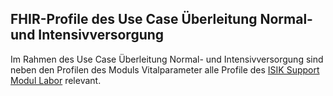 ## FHIR-Profile des Use Case Überleitung Normal- und Intensivversorgung

Im Rahmen des Use Case Überleitung Normal- und Intensivversorgung sind neben den Profilen des Moduls Vitalparameter alle Profile des [ISIK Support Modul Labor](https://simplifier.net/isik-labor-v4) relevant.